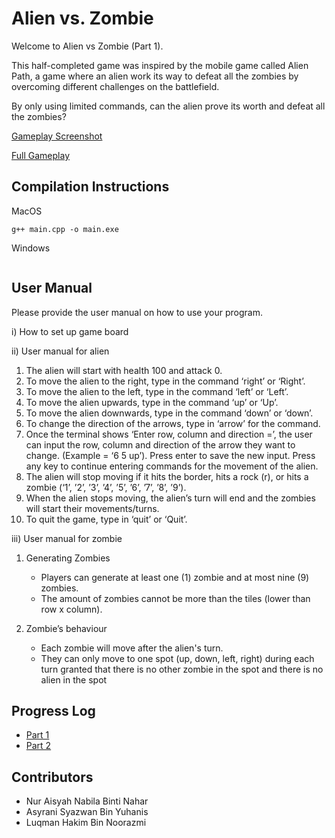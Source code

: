 # Alien vs. Zombie

Welcome to Alien vs Zombie (Part 1). 

This half-completed game was inspired by the mobile game called Alien Path, a 
game where an alien work its way to defeat all the zombies by overcoming 
different challenges on the battlefield.

By only using limited commands, can the alien prove its worth and defeat all the zombies?

[Gameplay Screenshot](ss.JPG)

[Full Gameplay](https://youtu.be/h8DLofLM7No)

## Compilation Instructions

MacOS

```
g++ main.cpp -o main.exe
```

Windows
```

```

## User Manual

Please provide the user manual on how to use your program.

i) How to set up game board

ii) User manual for alien

1. The alien will start with health 100 and attack 0. 
2. To move the alien to the right, type in the command ‘right’ or ‘Right’.
3. To move the alien to the left, type in the command ‘left’ or ‘Left’.
4. To move the alien upwards, type in the command ‘up’ or ‘Up’.
5. To move the alien downwards, type in the command ‘down’ or ‘down’.
6. To change the direction of the arrows, type in ‘arrow’ for the command. 
7. Once the terminal shows ‘Enter row, column and direction =’, the user can input the row, column and direction of the  arrow they want to change. (Example = ‘6 5 up’). Press enter to save the new input. Press any key to continue entering commands for the movement of the alien.
8. The alien will stop moving if it hits the border, hits a rock (r), or hits a zombie (‘1’, ’2’, ’3’, ’4’, ’5’, ’6’, ’7’, ’8’, ’9’).
9. When the alien stops moving, the alien’s turn will end and the zombies will start their movements/turns.
10. To quit the game, type in ‘quit’ or ‘Quit’.

iii) User manual for zombie
    
1. Generating Zombies
    - Players can generate at least one (1) zombie and at most nine (9) zombies. 
    - The amount of zombies cannot be more than the tiles (lower than row x column).

2. Zombie’s behaviour
    - Each zombie will move after the alien's turn.
    - They can only move to one spot (up, down, left, right) during each turn granted that there is no other zombie in the spot and there   is no alien in the spot


## Progress Log

- [Part 1](PART1.md)
- [Part 2](PART2.md)

## Contributors

- Nur Aisyah Nabila Binti Nahar
- Asyrani Syazwan Bin Yuhanis
- Luqman Hakim Bin Noorazmi




